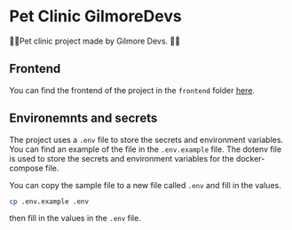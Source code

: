 # Pet Clinic GilmoreDevs

💪🤓Pet clinic project made by Gilmore Devs. 💪🤓

## Frontend

You can find the frontend of the project in the `frontend` folder
[here](./frontend/README.md).


## Environemnts and secrets

The project uses a `.env` file to store the secrets and environment variables. You can find an example of the file in the `.env.example` file. The dotenv file is used to store the secrets and environment variables for the docker-compose file.

You can copy the sample file to a new file called `.env` and fill in the values.

```bash
cp .env.example .env
```

then fill in the values in the `.env` file.
